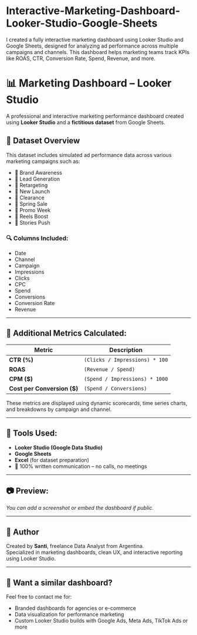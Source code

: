 # Interactive-Marketing-Dashboard-Looker-Studio-Google-Sheets
I created a fully interactive marketing dashboard using Looker Studio and Google Sheets, designed for analyzing ad performance across multiple campaigns and channels. This dashboard helps marketing teams track KPIs like ROAS, CTR, Conversion Rate, Spend, Revenue, and more.

# 📊 Marketing Dashboard – Looker Studio

A professional and interactive marketing performance dashboard created using **Looker Studio** and a **fictitious dataset** from Google Sheets.

## 📁 Dataset Overview

This dataset includes simulated ad performance data across various marketing campaigns such as:

- 📌 Brand Awareness  
- 📌 Lead Generation  
- 📌 Retargeting  
- 📌 New Launch  
- 📌 Clearance  
- 📌 Spring Sale  
- 📌 Promo Week  
- 📌 Reels Boost  
- 📌 Stories Push

### 🔍 Columns Included:
- Date  
- Channel  
- Campaign  
- Impressions  
- Clicks  
- CPC 
- Spend
- Conversions  
- Conversion Rate
- Revenue

---

## 🧮 Additional Metrics Calculated:
| Metric | Description |
|--------|-------------|
| **CTR (%)** | `(Clicks / Impressions) * 100` |
| **ROAS** | `(Revenue / Spend)` |
| **CPM ($)** | `(Spend / Impressions) * 1000` |
| **Cost per Conversion ($)** | `(Spend / Conversions)` |

These metrics are displayed using dynamic scorecards, time series charts, and breakdowns by campaign and channel.

---

## 🧰 Tools Used:
- **Looker Studio (Google Data Studio)**
- **Google Sheets**
- **Excel** (for dataset preparation)
- 💬 100% written communication – no calls, no meetings

---

## 📷 Preview:
_You can add a screenshot or embed the dashboard if public._

---

## 👤 Author
Created by **Santi**, freelance Data Analyst from Argentina.  
Specialized in marketing dashboards, clean UX, and interactive reporting using Looker Studio.

---

## 💼 Want a similar dashboard?
Feel free to contact me for:
- Branded dashboards for agencies or e-commerce
- Data visualization for performance marketing
- Custom Looker Studio builds with Google Ads, Meta Ads, TikTok Ads or more
